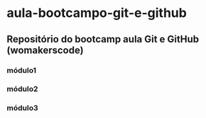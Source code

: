 # aula-bootcampo-git-e-github

## Repositório do bootcamp aula Git e GitHub (womakerscode)


### módulo1
### módulo2
### módulo3
